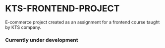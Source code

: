 # KTS-FRONTEND-PROJECT

E-commerce project created as an assignment for a frontend course taught by KTS company. 

### Currently under development
